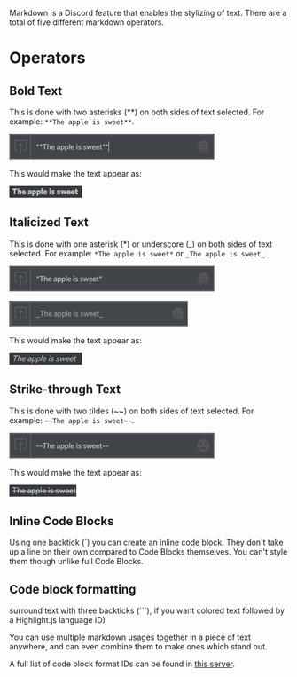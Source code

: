 <!-- TITLE: Markdown -->
<!-- SUBTITLE: Want to inject some flavor into your everyday text chat? -->

Markdown is a Discord feature that enables the stylizing of text. There are a total of five different markdown operators.

# Operators
## Bold Text
This is done with two asterisks (\*\*) on both sides of text selected. 
For example: `**The apple is sweet**`.

![Ccxekx 9](/uploads/ccxekx-9.png "Ccxekx 9")

This would make the text appear as: 

![O 5 Ucyb 0](/uploads/o-5-ucyb-0.png "O 5 Ucyb 0")

## Italicized Text
This is done with one asterisk (\*) or underscore (\_) on both sides of text selected. For example: `*The apple is sweet*` or `_The apple is sweet_`.

![S 4 A 1 Wrj](/uploads/s-4-a-1-wrj.png "S 4 A 1 Wrj")

![Nefulom](/uploads/nefulom.png "Nefulom")

This would make the text appear as:

![Vjpiq 9 U](/uploads/vjpiq-9-u.png "Vjpiq 9 U")

## Strike-through Text
This is done with two tildes (\~\~) on both sides of text selected. For example: `~~The apple is sweet~~`.

![Jdrpa 2 B](/uploads/jdrpa-2-b.png "Jdrpa 2 B")

This would make the text appear as:

![9 Ruvg 9 B](/uploads/9-ruvg-9-b.png "9 Ruvg 9 B")

## Inline Code Blocks
Using one backtick (\`) you can create an inline code block. They don't take up a line on their own compared to Code Blocks themselves. You can't style them though unlike full Code Blocks.
## Code block formatting
surround text with three backticks (\`\`\`), if you want colored text followed by a Highlight.js language ID)

You can use multiple markdown usages together in a piece of text anywhere, and can even combine them to make ones which stand out.

A full list of code block format IDs can be found in [this server](https://discord.gg/VfVvwcX).